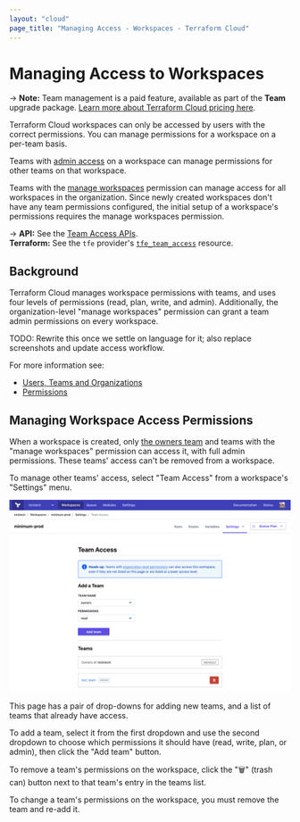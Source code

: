 ```yaml
---
layout: "cloud"
page_title: "Managing Access - Workspaces - Terraform Cloud"
---
```


# Managing Access to Workspaces

-> **Note:** Team management is a paid feature, available as part of the **Team** upgrade package. [Learn more about Terraform Cloud pricing here](https://www.hashicorp.com/products/terraform/pricing/).

Terraform Cloud workspaces can only be accessed by users with the correct permissions. You can manage permissions for a workspace on a per-team basis.

Teams with [admin access](../users-teams-organizations/permissions.html) on a workspace can manage permissions for other teams on that workspace.

Teams with the [manage workspaces](../users-teams-organizations/permissions.html#manage-workspaces) permission can manage access for all workspaces in the organization. Since newly created workspaces don't have any team permissions configured, the initial setup of a workspace's permissions requires the manage workspaces permission.

-> **API:** See the [Team Access APIs](../api/team-access.html). <br/>
**Terraform:** See the `tfe` provider's [`tfe_team_access`](/docs/providers/tfe/r/team_access.html) resource.

## Background

Terraform Cloud manages workspace permissions with teams, and uses four levels of permissions (read, plan, write, and admin). Additionally, the organization-level "manage workspaces" permission can grant a team admin permissions on every workspace.

TODO: Rewrite this once we settle on language for it; also replace screenshots and update access workflow.

For more information see:

- [Users, Teams and Organizations](../users-teams-organizations/index.html)
- [Permissions](../users-teams-organizations/permissions.html)

## Managing Workspace Access Permissions

When a workspace is created, only [the owners team](../users-teams-organizations/teams.html#the-owners-team) and teams with the "manage workspaces" permission can access it, with full admin permissions. These teams' access can't be removed from a workspace.

To manage other teams' access, select "Team Access" from a workspace's "Settings" menu.

![Screenshot: a workspace's access settings page](./images/access.png)

This page has a pair of drop-downs for adding new teams, and a list of teams that already have access.

To add a team, select it from the first dropdown and use the second dropdown to choose which permissions it should have (read, write, plan, or admin), then click the "Add team" button.

To remove a team's permissions on the workspace, click the "🗑" (trash can) button next to that team's entry in the teams list.

To change a team's permissions on the workspace, you must remove the team and re-add it.
